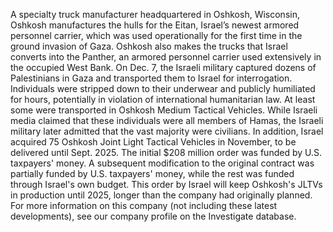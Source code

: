 A specialty truck manufacturer headquartered in Oshkosh, Wisconsin, Oshkosh manufactures the hulls for the Eitan, Israel’s newest armored personnel carrier, which was used operationally for the first time in the ground invasion of Gaza.
Oshkosh also makes the trucks that Israel converts into the Panther, an armored personnel carrier used extensively in the occupied West Bank.
On Dec. 7, the Israeli military captured dozens of Palestinians in Gaza and transported them to Israel for interrogation. Individuals were stripped down to their underwear and publicly humiliated for hours, potentially in violation of international humanitarian law. At least some were transported in Oshkosh Medium Tactical Vehicles. While Israeli media claimed that these individuals were all members of Hamas, the Israeli military later admitted that the vast majority were civilians.
In addition, Israel acquired 75 Oshkosh Joint Light Tactical Vehicles in November, to be delivered until Sept. 2025. The initial $208 million order was funded by U.S. taxpayers' money. A subsequent modification to the original contract was partially funded by U.S. taxpayers' money, while the rest was funded through Israel's own budget. This order by Israel will keep Oshkosh's JLTVs in production until 2025, longer than the company had originally planned.
For more information on this company (not including these latest developments), see our company profile on the Investigate database.